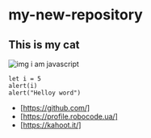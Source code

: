 # my-new-repository
## This is my cat
![img](https://encrypted-tbn0.gstatic.com/images?q=tbn:ANd9GcRGDFVJjYAR34LtWt_cn8GEp9EvO5RH3YVzsA&usqp=CAU)
i am javascript
```
let i = 5
alert(i)
alert("Helloy word")
```
* [https://github.com/]
* [https://profile.robocode.ua/]
* [https://kahoot.it/]

